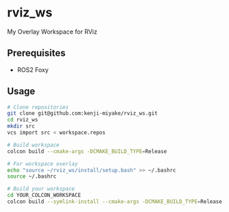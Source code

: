 # rviz_ws

My Overlay Workspace for RViz

## Prerequisites

- ROS2 Foxy

## Usage

```sh
# Clone repositories
git clone git@github.com:kenji-miyake/rviz_ws.git
cd rviz_ws
mkdir src
vcs import src < workspace.repos

# Build workspace
colcon build --cmake-args -DCMAKE_BUILD_TYPE=Release

# For workspace overlay
echo "source ~/rviz_ws/install/setup.bash" >> ~/.bashrc
source ~/.bashrc

# Build your workspace
cd YOUR_COLCON_WORKSPACE
colcon build --symlink-install --cmake-args -DCMAKE_BUILD_TYPE=Release
```
